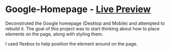 # Google-Homepage - [Live Preview](https://robisonwebdev.github.io/Google-Homepage/)
Deconstruted the Google homepage (Desktop and Mobile) and attempted to rebuild it.
The goal of this project was to start thinking about how to place elements on the page, along with styling them.

I used flexbox to help position the element around on the page. 
